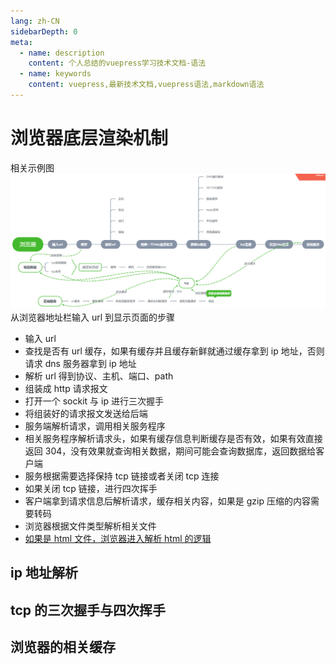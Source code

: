 ```yaml
---
lang: zh-CN
sidebarDepth: 0
meta:
  - name: description
    content: 个人总结的vuepress学习技术文档-语法
  - name: keywords
    content: vuepress,最新技术文档,vuepress语法,markdown语法
---
```


# 浏览器底层渲染机制

相关示例图
![](./1.png)
从浏览器地址栏输入 url 到显示页面的步骤

- 输入 url
- 查找是否有 url 缓存，如果有缓存并且缓存新鲜就通过缓存拿到 ip 地址，否则请求 dns 服务器拿到 ip 地址
- 解析 url 得到协议、主机、端口、path
- 组装成 http 请求报文
- 打开一个 sockit 与 ip 进行三次握手
- 将组装好的请求报文发送给后端
- 服务端解析请求，调用相关服务程序
- 相关服务程序解析请求头，如果有缓存信息判断缓存是否有效，如果有效直接返回 304，没有效果就查询相关数据，期间可能会查询数据库，返回数据给客户端
- 服务根据需要选择保持 tcp 链接或者关闭 tcp 连接
- 如果关闭 tcp 链接，进行四次挥手
- 客户端拿到请求信息后解析请求，缓存相关内容，如果是 gzip 压缩的内容需要转码
- 浏览器根据文件类型解析相关文件
- [如果是 html 文件，浏览器进入解析 html 的逻辑](//source/browser/2.tree.html)

## ip 地址解析

## tcp 的三次握手与四次挥手

## 浏览器的相关缓存
